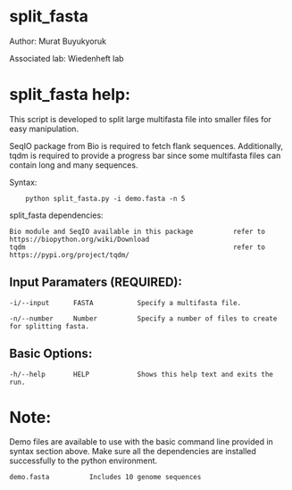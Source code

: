 # split_fasta

Author: Murat Buyukyoruk

Associated lab: Wiedenheft lab

# split_fasta help:

This script is developed to split large multifasta file into smaller files for easy manipulation. 

SeqIO package from Bio is required to fetch flank sequences. Additionally, tqdm is required to provide a progress bar since some multifasta files can contain long and many sequences.
        
Syntax:

        python split_fasta.py -i demo.fasta -n 5

split_fasta dependencies:

    Bio module and SeqIO available in this package          refer to https://biopython.org/wiki/Download
    tqdm                                                    refer to https://pypi.org/project/tqdm/
	
Input Paramaters (REQUIRED):
----------------------------
	-i/--input		FASTA			Specify a multifasta file.

	-n/--number		Number			Specify a number of files to create for splitting fasta.

Basic Options:
--------------
	-h/--help		HELP			Shows this help text and exits the run.
	
# Note:
Demo files are available to use with the basic command line provided in syntax section above. Make sure all the dependencies are installed successfully to the python environment.

    demo.fasta          Includes 10 genome sequences
